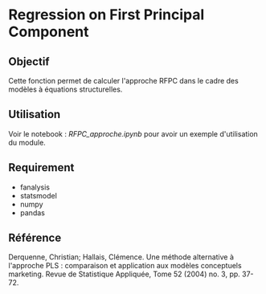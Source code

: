 # Regression on First Principal Component

## Objectif

Cette fonction permet de calculer l'approche RFPC dans le cadre des modèles à équations structurelles.

## Utilisation

Voir le notebook : _RFPC_approche.ipynb_ pour avoir un exemple d'utilisation du module.

## Requirement 

- fanalysis
- statsmodel
- numpy 
- pandas

## Référence

Derquenne, Christian; Hallais, Clémence. Une méthode alternative à l'approche PLS : comparaison et application aux modèles conceptuels marketing. Revue de Statistique Appliquée, Tome 52 (2004) no. 3, pp. 37-72.
